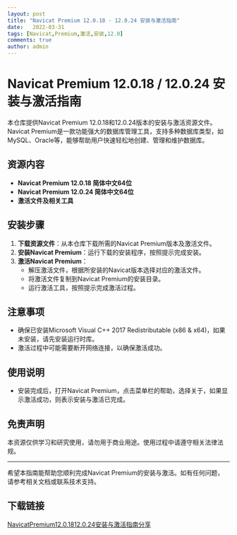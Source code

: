 ```yaml
---
layout: post
title: "Navicat Premium 12.0.18 - 12.0.24 安装与激活指南"
date:   2022-03-31
tags: [Navicat,Premium,激活,安装,12.0]
comments: true
author: admin
---
```

# Navicat Premium 12.0.18 / 12.0.24 安装与激活指南

本仓库提供Navicat Premium 12.0.18和12.0.24版本的安装与激活资源文件。Navicat Premium是一款功能强大的数据库管理工具，支持多种数据库类型，如MySQL、Oracle等，能够帮助用户快速轻松地创建、管理和维护数据库。

## 资源内容

- **Navicat Premium 12.0.18 简体中文64位**
- **Navicat Premium 12.0.24 简体中文64位**
- **激活文件及相关工具**

## 安装步骤

1. **下载资源文件**：从本仓库下载所需的Navicat Premium版本及激活文件。
2. **安装Navicat Premium**：运行下载的安装程序，按照提示完成安装。
3. **激活Navicat Premium**：
   - 解压激活文件，根据所安装的Navicat版本选择对应的激活文件。
   - 将激活文件复制到Navicat Premium的安装目录。
   - 运行激活工具，按照提示完成激活过程。

## 注意事项

- 确保已安装Microsoft Visual C++ 2017 Redistributable (x86 & x64)，如果未安装，请先安装运行时库。
- 激活过程中可能需要断开网络连接，以确保激活成功。

## 使用说明

- 安装完成后，打开Navicat Premium，点击菜单栏的帮助，选择关于，如果显示激活成功，则表示安装与激活已完成。

## 免责声明

本资源仅供学习和研究使用，请勿用于商业用途。使用过程中请遵守相关法律法规。

---

希望本指南能帮助您顺利完成Navicat Premium的安装与激活。如有任何问题，请参考相关文档或联系技术支持。

## 下载链接

[NavicatPremium12.0.1812.0.24安装与激活指南分享](https://pan.quark.cn/s/fe0720af912d)